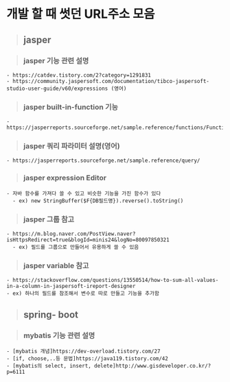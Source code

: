 # 개발 할 때 썻던 URL주소 모음

> ## jasper

  > ### jasper 기능 관련 설명
    - https://catdev.tistory.com/2?category=1291831
    - https://community.jaspersoft.com/documentation/tibco-jaspersoft-studio-user-guide/v60/expressions (영어)
 

  > ### jasper built-in-function 기능
    - https://jasperreports.sourceforge.net/sample.reference/functions/FunctionsReport.pdf
  
  > ### jasper 쿼리 파라미터 설명(영어)
    - https://jasperreports.sourceforge.net/sample.reference/query/
  
  > ### jasper expression Editor
    - 자바 함수를 가져다 쓸 수 있고 비슷한 기능을 가진 함수가 있다
      - ex) new StringBuffer($F{DB필드명}).reverse().toString()
  
  > ### jasper 그룹 참고
    - https://m.blog.naver.com/PostView.naver?isHttpsRedirect=true&blogId=minis24&logNo=80097850321
      - ex) 필드를 그룹으로 만들어서 유용하게 쓸 수 있음

  > ### jasper variable 참고
    - https://stackoverflow.com/questions/13550514/how-to-sum-all-values-in-a-column-in-jaspersoft-ireport-designer
    - ex) 하나의 필드를 참조해서 변수로 따로 만들고 기능을 추가함

> ## spring- boot
  
  > ### mybatis 기능 관련 설명  
  
    - [mybatis 개념]https://dev-overload.tistory.com/27
    - [if, choose,..등 문법]https://java119.tistory.com/42
    - [mybatis의 select, insert, delete]http://www.gisdeveloper.co.kr/?p=6111 
